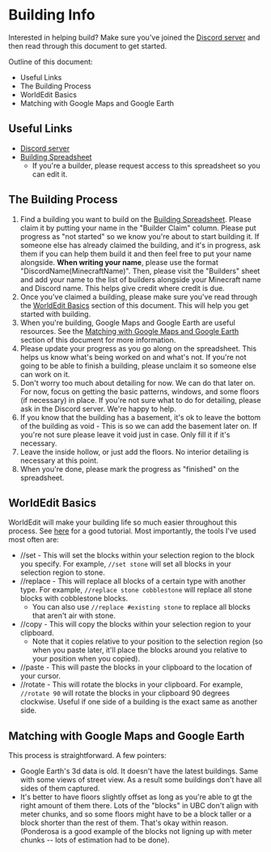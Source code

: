 # Building Info

Interested in helping build? Make sure you've joined the [Discord server](https://discord.gg/FqbDJNPgDu) and then read through this document to get started.

Outline of this document:
- Useful Links
- The Building Process
- WorldEdit Basics
- Matching with Google Maps and Google Earth


## Useful Links
- [Discord server](https://discord.gg/FqbDJNPgDu)
- [Building Spreadsheet](https://docs.google.com/spreadsheets/d/16vR1eYbdkNVdfTgkR4nw5c2QBYRDDq_WJ4L-AfOAfrM/edit?usp=sharing)
  - If you're a builder, please request access to this spreadsheet so you can edit it.

## The Building Process
1. Find a building you want to build on the [Building Spreadsheet](https://docs.google.com/spreadsheets/d/16vR1eYbdkNVdfTgkR4nw5c2QBYRDDq_WJ4L-AfOAfrM/edit?usp=sharing). Please claim it by putting your name in the "Builder Claim" column. Please put progress as "not started" so we know you're about to start building it. If someone else has already claimed the building, and it's in progress, ask them if you can help them build it and then feel free to put your name alongside. **When writing your name**, please use the format "DiscordName(MinecraftName)". Then, please visit the "Builders" sheet and add your name to the list of builders alongside your Minecraft name and Discord name. This helps give credit where credit is due.
2. Once you've claimed a building, please make sure you've read through the [WorldEdit Basics](#worldedit-basics) section of this document. This will help you get started with building.
3. When you're building, Google Maps and Google Earth are useful resources. See the [Matching with Google Maps and Google Earth](#matching-with-google-maps-and-google-earth) section of this document for more information.
4. Please update your progress as you go along on the spreadsheet. This helps us know what's being worked on and what's not. If you're not going to be able to finish a building, please unclaim it so someone else can work on it.
5. Don't worry too much about detailing for now. We can do that later on. For now, focus on getting the basic patterns, windows, and some floors (if necessary) in place. If you're not sure what to do for detailing, please ask in the Discord server. We're happy to help.
6. If you know that the building has a basement, it's ok to leave the bottom of the building as void - This is so we can add the basement later on. If you're not sure please leave it void just in case. Only fill it if it's necessary.
7. Leave the inside hollow, or just add the floors. No interior detailing is necessary at this point.
8. When you're done, please mark the progress as "finished" on the spreadsheet.

## WorldEdit Basics
WorldEdit will make your building life so much easier throughout this process. See [here](https://www.youtube.com/watch?v=SOOvommDpUA) for a good tutorial. Most importantly, the tools I've used most often are:
- //set - This will set the blocks within your selection region to the block you specify. For example, `//set stone` will set all blocks in your selection region to stone.
- //replace - This will replace all blocks of a certain type with another type. For example, `//replace stone cobblestone` will replace all stone blocks with cobblestone blocks.
  - You can also use `//replace #existing stone` to replace all blocks that aren't air with stone.
- //copy - This will copy the blocks within your selection region to your clipboard.
  - Note that it copies relative to your position to the selection region (so when you paste later, it'll place the blocks around you relative to your position when you copied).
- //paste - This will paste the blocks in your clipboard to the location of your cursor.
- //rotate - This will rotate the blocks in your clipboard. For example, `//rotate 90` will rotate the blocks in your clipboard 90 degrees clockwise. Useful if one side of a building is the exact same as another side. 

## Matching with Google Maps and Google Earth
This process is straightforward. A few pointers:
- Google Earth's 3d data is old. It doesn't have the latest buildings. Same with some views of street view. As a result some buildings don't have all sides of them captured. 
- It's better to have floors slightly offset as long as you're able to gt the right amount of them there. Lots of the "blocks" in UBC don't align with meter chunks, and so some floors might have to be a block taller or a block shorter than the rest of them. That's okay within reason. (Ponderosa is a good example of the blocks not ligning up with meter chunks -- lots of estimation had to be done).